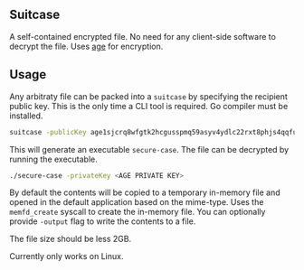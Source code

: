 ## Suitcase
A self-contained encrypted file. No need for any client-side software to decrypt the file. Uses [age](https://github.com/FiloSottile/age) for encryption.

## Usage
Any arbitraty file can be packed into a `suitcase` by specifying the recipient public key. This is the only time a CLI tool is required. Go compiler must be installed.
```bash
suitcase -publicKey age1sjcrq8wfgtk2hcgusspmq59asyv4ydlc22rxt8phjs4qqfumxflsymszcz -input input-video.mp4
```

This will generate an executable `secure-case`. The file can be decrypted by running the executable.
```bash
./secure-case -privateKey <AGE PRIVATE KEY>
```
By default the contents will be copied to a temporary in-memory file and opened in the default application based on the mime-type. Uses the `memfd_create` syscall to create the in-memory file. You can optionally provide `-output` flag to write the contents to a file.

The file size should be less 2GB.

Currently only works on Linux.